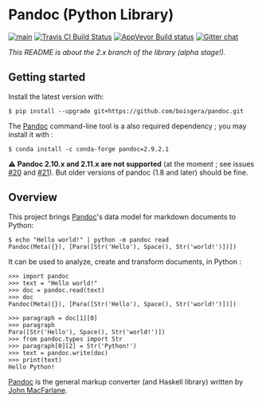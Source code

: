 
Pandoc (Python Library)
================================================================================

<!--
[![PyPi](https://img.shields.io/pypi/v/pandoc.svg)](https://pypi.python.org/pypi/pandoc)
![Python](https://img.shields.io/pypi/pyversions/pandoc.svg)
![Status](https://img.shields.io/pypi/status/pandoc.svg)
-->
[![main](https://github.com/boisgera/pandoc/actions/workflows/main.yml/badge.svg)](https://github.com/boisgera/pandoc/actions/workflows/main.yml)
[![Travis CI Build Status](https://travis-ci.org/boisgera/pandoc.svg?branch=master)](https://travis-ci.org/boisgera/pandoc)
[![AppVeyor Build status](https://ci.appveyor.com/api/projects/status/usube01hmjcl1m0t?svg=true)](https://ci.appveyor.com/project/boisgera/pandoc)
[![Gitter chat](https://badges.gitter.im/boisgera/python-pandoc.svg)](https://gitter.im/python-pandoc/community#)

*This README is about the 2.x branch of the library (alpha stage!).*

Getting started
--------------------------------------------------------------------------------

Install the latest version with:

    $ pip install --upgrade git+https://github.com/boisgera/pandoc.git

The [Pandoc] command-line tool is a also required dependency ;
you may install it with :

    $ conda install -c conda-forge pandoc=2.9.2.1

:warning: **Pandoc 2.10.x and 2.11.x are not supported** (at the moment ; see issues [#20](https://github.com/boisgera/pandoc/issues/20) and [#21](https://github.com/boisgera/pandoc/issues/20)).
But older versions of pandoc (1.8 and later) should be fine.

Overview
--------------------------------------------------------------------------------

This project brings [Pandoc]'s data model for markdown documents to Python:

    $ echo "Hello world!" | python -m pandoc read 
    Pandoc(Meta({}), [Para([Str('Hello'), Space(), Str('world!')])])

It can be used to analyze, create and transform documents, in Python :

    >>> import pandoc
    >>> text = "Hello world!"
    >>> doc = pandoc.read(text)
    >>> doc
    Pandoc(Meta({}), [Para([Str('Hello'), Space(), Str('world!')])])

    >>> paragraph = doc[1][0]
    >>> paragraph
    Para([Str('Hello'), Space(), Str('world!')])
    >>> from pandoc.types import Str
    >>> paragraph[0][2] = Str('Python!')
    >>> text = pandoc.write(doc)
    >>> print(text)
    Hello Python!

[Pandoc] is the general markup converter (and Haskell library) written by [John MacFarlane].


[Pandoc]: http://pandoc.org/
[John MacFarlane]: http://johnmacfarlane.net/
[Haskell]: https://www.haskell.org/
[Python]: https://www.python.org/
[TPD]: https://hackage.haskell.org/package/pandoc-types-1.20/docs/Text-Pandoc-Definition.html
